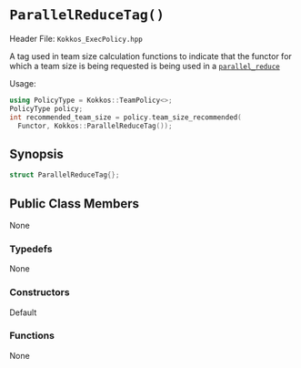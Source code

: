 # `ParallelReduceTag()`

Header File: `Kokkos_ExecPolicy.hpp`

A tag used in team size calculation functions to indicate that the functor for which a team size is being requested is being used in a [`parallel_reduce`](../parallel-dispatch/parallel_reduce)

Usage: 
```c++
using PolicyType = Kokkos::TeamPolicy<>; 
PolicyType policy;
int recommended_team_size = policy.team_size_recommended(
  Functor, Kokkos::ParallelReduceTag());
```

## Synopsis 
```c++
struct ParallelReduceTag{};
```

## Public Class Members

 None

### Typedefs
   
 None

### Constructors
 
 Default

### Functions

 None
